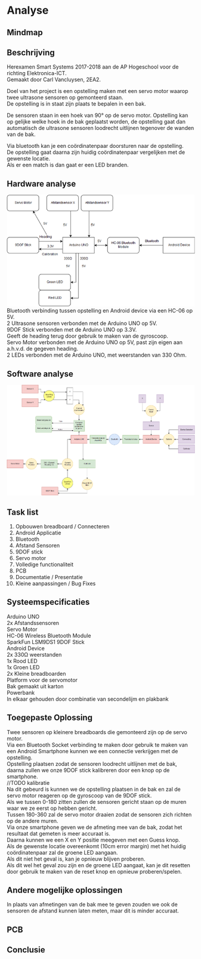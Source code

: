 # Analyse

## Mindmap


## Beschrijving

Herexamen Smart Systems 2017-2018 aan de AP Hogeschool voor de richting Elektronica-ICT.  
Gemaakt door Carl Vancluysen, 2EA2.

Doel van het project is een opstelling maken met een servo motor waarop twee ultrasone sensoren op gemonteerd staan.  
De opstelling is in staat zijn plaats te bepalen in een bak.

De sensoren staan in een hoek van 90° op de servo motor. Opstelling kan op gelijke welke hoek in de bak geplaatst worden,
de opstelling gaat dan automatisch de ultrasone sensoren loodrecht uitlijnen tegenover de wanden van de bak.

Via bluetooth kan je een coördinatenpaar doorsturen naar de opstelling.  
De opstelling gaat daarna zijn huidig coördinatenpaar vergelijken met de gewenste locatie.   
Als er een match is dan gaat er een LED branden.

## Hardware analyse
![Hardware Analyse](https://raw.githubusercontent.com/Savodir/ssys-18her-ss22/master/doc/img/Hardware%20Analyse.png)  
Bluetooth verbinding tussen opstelling en Android device via een HC-06 op 5V.  
2 Ultrasone sensoren verbonden met de Arduino UNO op 5V.  
9DOF Stick verbonden met de Arduino UNO op 3.3V.  
Geeft de heading terug door gebruik te maken van de gyroscoop.  
Servo Motor verbonden met de Arduino UNO op 5V, past zijn eigen aan a.h.v.d. de gegeven heading.  
2 LEDs verbonden met de Arduino UNO, met weerstanden van 330 Ohm.  
## Software analyse
![Software Analyse](https://raw.githubusercontent.com/Savodir/ssys-18her-ss22/master/doc/img/Software%20Analyse.png)  

## Task list

1.  Opbouwen breadboard / Connecteren
2.  Android Applicatie
3.  Bluetooth
4.  Afstand Sensoren
5.  9DOF stick
6.  Servo motor
7.  Volledige functionaliteit
8.  PCB
9.  Documentatie / Presentatie
10. Kleine aanpassingen / Bug Fixes

## Systeemspecificaties

Arduino UNO  
2x Afstandssensoren  
Servo Motor  
HC-06 Wireless Bluetooth Module  
SparkFun LSM9DS1 9DOF Stick  
Android Device  
2x 330Ω weerstanden  
1x Rood LED  
1x Groen LED  
2x Kleine breadboarden  
Platform voor de servomotor  
Bak gemaakt uit karton  
Powerbank  
In elkaar gehouden door combinatie van secondelijm en plakbank

## Toegepaste Oplossing

Twee sensoren op kleinere breadboards die gemonteerd zijn op de servo motor.  
Via een Bluetooth Socket verbinding te maken door gebruik te maken van een Android Smartphone kunnen we een connectie verkrijgen met de opstelling.  
Opstelling plaatsen zodat de sensoren loodrecht uitlijnen met de bak, daarna zullen we onze 9DOF stick kalibreren door een knop op de smartphone.  
//TODO kalibratie  
Na dit gebeurd is kunnen we de opstelling plaatsen in de bak en zal de servo motor reageren op de gyroscoop van de 9DOF stick.  
Als we tussen 0-180 zitten zullen de sensoren gericht staan op de muren waar we ze eerst op hebben gericht.  
Tussen 180-360 zal de servo motor draaien zodat de sensoren zich richten op de andere muren.  
Via onze smartphone geven we de afmeting mee van de bak, zodat het resultaat dat gemeten is meer accuraat is.  
Daarna kunnen we een X en Y positie meegeven met een Guess knop.   
Als de gewenste locatie overeenkomt (10cm error margin) met het huidig coördinatenpaar zal de groene LED aangaan.  
Als dit niet het geval is, kan je opnieuw blijven proberen.  
Als dit wel het geval zou zijn en de groene LED aangaat, kan je dit resetten door gebruik te maken van de reset knop en opnieuw proberen/spelen.

## Andere mogelijke oplossingen 
In plaats van afmetingen van de bak mee te geven zouden we ook de sensoren de afstand kunnen laten meten, maar dit is minder accuraat.  
## PCB

## Conclusie
